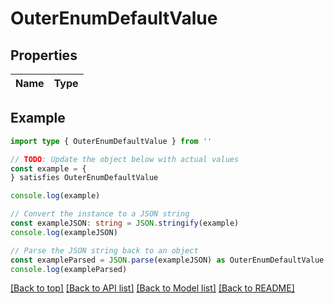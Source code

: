 
# OuterEnumDefaultValue


## Properties

Name | Type
------------ | -------------

## Example

```typescript
import type { OuterEnumDefaultValue } from ''

// TODO: Update the object below with actual values
const example = {
} satisfies OuterEnumDefaultValue

console.log(example)

// Convert the instance to a JSON string
const exampleJSON: string = JSON.stringify(example)
console.log(exampleJSON)

// Parse the JSON string back to an object
const exampleParsed = JSON.parse(exampleJSON) as OuterEnumDefaultValue
console.log(exampleParsed)
```

[[Back to top]](#) [[Back to API list]](../README.md#api-endpoints) [[Back to Model list]](../README.md#models) [[Back to README]](../README.md)


